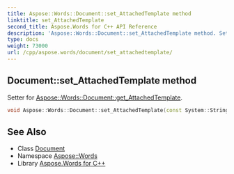 ```yaml
---
title: Aspose::Words::Document::set_AttachedTemplate method
linktitle: set_AttachedTemplate
second_title: Aspose.Words for C++ API Reference
description: 'Aspose::Words::Document::set_AttachedTemplate method. Setter for Aspose::Words::Document::get_AttachedTemplate in C++.'
type: docs
weight: 73000
url: /cpp/aspose.words/document/set_attachedtemplate/
---
```

## Document::set_AttachedTemplate method


Setter for [Aspose::Words::Document::get_AttachedTemplate](../get_attachedtemplate/).

```cpp
void Aspose::Words::Document::set_AttachedTemplate(const System::String &value)
```

## See Also

* Class [Document](../)
* Namespace [Aspose::Words](../../)
* Library [Aspose.Words for C++](../../../)
